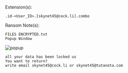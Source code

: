Extension(s): 
```
.id-<User_ID>.[skynet45@cock.li].combo
```
Ransom Note(s): 
```
FILES ENCRYPTED.txt
Popup Window
```
![popup](https://github.com/user-attachments/assets/85f18ab9-1028-4f35-988a-081791c9783a)
```
all your data has been locked us
You want to return?
write email skynet45@cock.li or skynet45@tutanota.com
```
